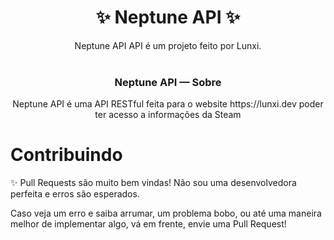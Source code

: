 <div align="center">
</div>

<div align="center">
<h1>✨ Neptune API ✨</h1>
  Neptune API API é um projeto feito por Lunxi. <br>
</div>

<br>
<div align="center">
  <h3> Neptune API — Sobre </h3>
Neptune API é uma API RESTful feita para o website https://lunxi.dev poder ter acesso a informações da Steam
</div>

<h1>Contribuindo</h1>

✨ Pull Requests são muito bem vindas! Não sou uma desenvolvedora perfeita e erros são esperados. <br>

Caso veja um erro e saiba arrumar, um problema bobo, ou até uma maneira melhor de implementar algo, vá em frente, envie uma Pull Request!

<h1></h1>
